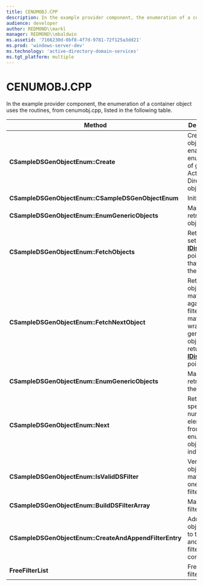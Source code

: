 ```yaml
---
title: CENUMOBJ.CPP
description: In the example provider component, the enumeration of a container object uses the routines, from cenumobj.cpp, listed in the following table.
audience: developer
author: REDMOND\\markl
manager: REDMOND\\mbaldwin
ms.assetid: '7166230d-0bf8-4f7d-9781-72f125a3dd21'
ms.prod: 'windows-server-dev'
ms.technology: 'active-directory-domain-services'
ms.tgt_platform: multiple
---
```


# CENUMOBJ.CPP

In the example provider component, the enumeration of a container object uses the routines, from cenumobj.cpp, listed in the following table.



| Method                                                 | Description                                                                                                                                                           |
|--------------------------------------------------------|-----------------------------------------------------------------------------------------------------------------------------------------------------------------------|
| **CSampleDSGenObjectEnum::Create**                     | Create an object to enable enumeration of generic Active Directory objects.                                                                                           |
| **CSampleDSGenObjectEnum::CSampleDSGenObjectEnum**     | Initialization.                                                                                                                                                       |
| **CSampleDSGenObjectEnum::EnumGenericObjects**         | Manage retrieval of objects.                                                                                                                                          |
| **CSampleDSGenObjectEnum::FetchObjects**               | Retrieve the set of [**IDispatch**](ebbff4bc-36b2-4861-9efa-ffa45e013eb5) pointers that match the filter.                                                             |
| **CSampleDSGenObjectEnum::FetchNextObject**            | Retrieve an object and match against the filter. If it matches, wrap it in generic object and return a [**IDispatch**](ebbff4bc-36b2-4861-9efa-ffa45e013eb5) pointer. |
| **CSampleDSGenObjectEnum::EnumGenericObjects**         | Manage retrieving the objects.                                                                                                                                        |
| **CSampleDSGenObjectEnum::Next**                       | Retrieve the specified number of elements from the enumeration object indicated.                                                                                      |
| **CSampleDSGenObjectEnum::IsValidDSFilter**            | Verify that object class matches one in the filter list.                                                                                                              |
| **CSampleDSGenObjectEnum::BuildDSFilterArray**         | Manage the filter array.                                                                                                                                              |
| **CSampleDSGenObjectEnum::CreateAndAppendFilterEntry** | Add a new object class to the filter and set the filter as contiguous.                                                                                                |
| **FreeFilterList**                                     | Free the filter.                                                                                                                                                      |



 

 

 




